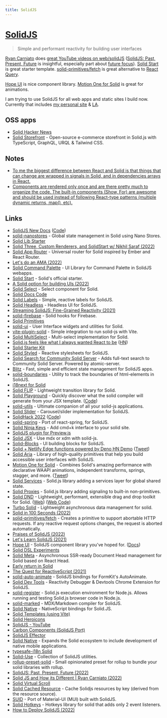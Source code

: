 ```yaml
---
title: SolidJS
---
```


# [SolidJS](https://www.solidjs.com/)

> Simple and performant reactivity for building user interfaces

[Ryan Carniato](https://twitter.com/RyanCarniato) does [great YouTube videos on web/solidJS](https://www.youtube.com/c/RyanCarniato9/videos) ([SolidJS: Past, Present, Future](https://www.youtube.com/watch?v=dOgnQ9SuKYk) is insightful, especially part about [future focus](https://www.youtube.com/watch?v=dOgnQ9SuKYk&t=7555s)). [Solid Start](https://github.com/solidjs/solid-start) is great starter template. [solid-primitives/fetch](https://www.npmjs.com/package/@solid-primitives/fetch) is great alternative to [React Query](https://react-query.tanstack.com/).

[Hope UI](https://hope-ui.com/) is nice component library. [Motion One for Solid](https://motion.dev/solid/quick-start) is great for animations.

I am trying to use SolidJS for all web apps and static sites I build now. Currently that includes [my personal site](https://github.com/nikitavoloboev/nikitavoloboev) & [LA](https://github.com/learn-anything/learn-anything).

## OSS apps

- [Solid Hacker News](https://github.com/solidjs/solid-hackernews)
- [Solid Storefront](https://github.com/zaiste/solid-storefront) - Open-source e-commerce storefront in Solid.js with TypeScript, GraphQL, URQL & Tailwind CSS.

## Notes

- [To me the biggest difference between React and Solid is that things that can change are wrapped in signals in Solid, and in dependencies arrays in React.](https://twitter.com/fabiospampinato/status/1528537000504184834)
- [Components are rendered only once and are there pretty much to organize the code. The built-in components (Show, For) are awesome and should be used instead of following React-type patterns (multiple dynamic returns, map(), etc).](https://www.youtube.com/watch?v=Ilf34WjMBkU)

## Links

- [SolidJS New Docs](https://docs.solidjs.com/) ([Code](https://github.com/solidjs/solid-docs-next))
- [solid-nanostores](https://github.com/nanostores/solid) - Global state management in Solid using Nano Stores.
- [Solid Lib Starter](https://github.com/amoutonbrady/solid-lib-starter)
- [Solid Three, Custom Renderers, and SolidStart w/ Nikhil Saraf (2022)](https://www.youtube.com/watch?v=lsWXyyEsw7E)
- [Solid App Router](https://github.com/solidjs/solid-app-router) - Universal router for Solid inspired by Ember and React Router.
- [Let's do an AMA (2022)](https://www.youtube.com/watch?v=8_YiKUb6DW8)
- [Solid Command Palette](https://github.com/itaditya/solid-command-palette) - UI Library for Command Palette in SolidJS webapps.
- [Solid Start](https://github.com/solidjs/solid-start) - Solid's official starter.
- [A Solid option for building UIs (2022)](https://overcast.fm/+Id5U6EB5M)
- [Solid Select](https://github.com/thisbeyond/solid-select) - Select component for Solid.
- [Solid Docs Code](https://github.com/solidjs/solid-docs)
- [Solid Labels](https://github.com/LXSMNSYC/solid-labels) - Simple, reactive labels for SolidJS.
- [Solid Headless](https://github.com/LXSMNSYC/solid-headless) - Headless UI for SolidJS.
- [Streaming SolidJS: Fine-Grained Reactivity (2021)](https://www.youtube.com/watch?v=b9e7VXs_A4s)
- [solid-firebase](https://github.com/wobsoriano/solid-firebase) - Solid hooks for Firebase.
- [Solid Primitives](https://github.com/davedbase/solid-primitives)
- [solid-ui](https://github.com/solid/solid-ui) - User Interface widgets and utilities for Solid.
- [vite-plugin-solid](https://github.com/solidjs/vite-plugin-solid) - Simple integration to run solid-js with Vite.
- [Solid MultiSelect](https://github.com/DigiChanges/solid-multiselect) - Multi-select implementation for Solid.
- [Solid.js feels like what I always wanted React to be](https://typeofnan.dev/solid-js-feels-like-what-i-always-wanted-react-to-be/) ([HN](https://news.ycombinator.com/item?id=30508524))
- [Solid Starter Kit](https://github.com/one-aalam/solid-starter-kit)
- [Solid Styled](https://github.com/LXSMNSYC/solid-styled) - Reactive stylesheets for SolidJS.
- [Solid Search for Community Solid Server](https://github.com/ontola/solid-search-community-server) - Adds full-text search to Community Solid Server. Powered by atomic-server.
- [Blitz](https://github.com/dimensionhq/blitz) - Fast, simple and efficient state management for SolidJS apps.
- [solid-boundaries](https://github.com/everweij/solid-boundaries) - Utility to track the boundaries of html-elements in SolidJS.
- [i18next for Solid](https://github.com/mbarzda/solid-i18next)
- [Solid FLIP](https://github.com/otonashixav/solid-flip) - Lightweight transition library for Solid.
- [Solid Playground](https://playground.solidjs.com/) - Quickly discover what the solid compiler will generate from your JSX template. ([Code](https://github.com/solidjs/solid-playground))
- [solid-utils](https://github.com/amoutonbrady/solid-utils) - Ultimate companion of all your solid-js applications.
- [Solid Slider](https://github.com/davedbase/solid-slider) - Carousel/slider implementation for SolidJS.
- [SolidHack 2022](https://hack.solidjs.com/) ([Code](https://github.com/solidjs/solidhack-submissions))
- [solid-spring](https://github.com/Aslemammad/solid-spring) - Port of react-spring, for SolidJS.
- [Solid Ninja Keys](https://github.com/wobsoriano/solid-ninja-keys) - Add cmd+k interface to your solid site.
- [SolidJS plugin for Preview.js](https://github.com/fwouts/previewjs-solid-plugin)
- [Solid JSX](https://github.com/high1/solid-jsx) - Use mdx or xdm with solid-js.
- [Solid-Blocks](https://github.com/atk/solid-blocks) - UI building blocks for SolidJS.
- [Solid + Netlify Edge functions powered by Deno HN Demo](https://github.com/solidjs/solid-hackernews/tree/netlify-edge) ([Tweet](https://twitter.com/RyanCarniato/status/1516510395787218944))
- [Solid Aria](https://github.com/solidjs-community/solid-aria) - Library of high-quality primitives that help you build accessible user interfaces with SolidJS.
- [Motion One for Solid](https://motion.dev/solid/quick-start) - Combines Solid's amazing performance with declarative WAAPI animations, independent transforms, springs, stagger, and more. ([Tweet](https://twitter.com/motiondotdev/status/1520025108403863554))
- [Solid Services](https://github.com/Exelord/solid-services) - Solid.js library adding a services layer for global shared state.
- [Solid Proxies](https://github.com/Exelord/solid-proxies) - Solid.js library adding signaling to built-in non-primitives.
- [Solid DND](https://github.com/thisbeyond/solid-dnd) - Lightweight, performant, extensible drag and drop toolkit for Solid. ([Web](https://solid-dnd.com/)) ([Web Code](https://github.com/thisbeyond/solid-dnd-site))
- [Turbo Solid](https://github.com/StudioLambda/TurboSolid) - Lightweight asynchronous data management for solid.
- [Solid in 100 Seconds (2022)](https://www.youtube.com/watch?v=hw3Bx5vxKl0)
- [solid-primitives/fetch](https://www.npmjs.com/package/@solid-primitives/fetch) - Creates a primitive to support abortable HTTP requests. If any reactive request options changes, the request is aborted automatically.
- [Praises of SolidJS (2022)](https://twitter.com/andrewgreenh/status/1526908199386988544)
- [Let's Learn SolidJS (2021)](https://www.youtube.com/watch?v=ZZ-a7B761Ds)
- [Hope UI](https://github.com/fabien-ml/hope-ui) - SolidJS component library you've hoped for. ([Docs](https://hope-ui.com/docs/getting-started))
- [Solid DSL Experiments](https://github.com/solidjs-community/solid-dsl)
- [Solid Meta](https://github.com/solidjs/solid-meta) - Asynchronous SSR-ready Document Head management for Solid based on React Head.
- [Early return in Solid](https://twitter.com/Huxpro/status/1526711254928068608)
- [The Quest for ReactiveScript (2021)](https://dev.to/this-is-learning/the-quest-for-reactivescript-3ka3)
- [solid-auto-animate](https://github.com/LXSMNSYC/solid-auto-animate) - SolidJS bindings for FormKit's AutoAnimate.
- [Solid Dev Tools](https://github.com/thetarnav/solid-devtools) - Reactivity Debugger & Devtools Chrome Extension for SolidJS.
- [solid-register](https://github.com/atk/solid-register) - Solid.js execution environment for Node.js. Allows running and testing Solid.js browser code in Node.js.
- [solid-marked](https://github.com/LXSMNSYC/solid-marked) - MDX/Markdown compiler for SolidJS.
- [Solid Native](https://github.com/MrFoxPro/solid-nativescript-experiments) - NativeScript bindings for Solid.JS.
- [Solid Templates (using Vite)](https://github.com/solidjs/templates)
- [Solid Heroicons](https://github.com/amoutonbrady/solid-heroicons)
- [SolidJS - YouTube](https://www.youtube.com/channel/UCXsRnrbzIX8KHdf86PE241Q/videos)
- [Carbon Components (SolidJS Port)](https://github.com/mosheduminer/carbon-components-solid)
- [SolidJS Effector](https://community.effector.dev/core/prerelease-version-of-effector-solid-is-now-available-for-public-use-eei)
- [Solid Native](https://github.com/tjjfvi/solid-native) - Expands the Solid ecosystem to include development of native mobile applications.
- [typesafe-i18n Solid](https://github.com/ivanhofer/typesafe-i18n/tree/main/packages/adapter-solid)
- [Solid-Use](https://github.com/LXSMNSYC/solid-use) - Collection of SolidJS utilities.
- [rollup-preset-solid](https://github.com/amoutonbrady/rollup-preset-solid) - Small opinionated preset for rollup to bundle your solid libraries with rollup.
- [SolidJS: Past, Present, Future (2022)](https://www.youtube.com/watch?v=dOgnQ9SuKYk)
- [Solid JS and How its Different | Ryan Carniato (2022)](https://www.youtube.com/watch?v=O4sgwuMQns0)
- [Solid Virtual Scroll](https://github.com/Supertigerr/solid-virtual-scroll)
- [Solid Cached Resource](https://github.com/yonathan06/solid-cached-resource) - Cache Solidjs resources by key (derived from the resource source).
- [SUID](https://github.com/swordev/suid) - Port of Material-UI (MUI) built with SolidJS.
- [Solid Hotkeys](https://github.com/alekangelov/solid-hotkeys) - Hotkeys library for solid that adds only 2 event listeners.
- [How to Deploy SolidJS (2022)](https://dev.to/brittneypostma/how-to-deploy-solidjs-4hoi)
